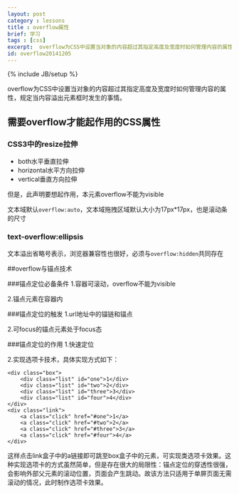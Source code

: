 ```yaml
---
layout: post
category : lessons
title : overflow属性
brief: 学习
tags : [css]
excerpt:  overflow为CSS中设置当对象的内容超过其指定高度及宽度时如何管理内容的属性，规定当内容溢出元素框时发生的事情。
id: overflow20141205
---
```

{% include JB/setup %}

overflow为CSS中设置当对象的内容超过其指定高度及宽度时如何管理内容的属性，规定当内容溢出元素框时发生的事情。

## 需要overflow才能起作用的CSS属性

### CSS3中的resize拉伸
* both水平垂直拉伸
* horizontal水平方向拉伸
* vertical垂直方向拉伸

但是，此声明要想起作用，本元素overflow不能为visible

文本域默认`overflow:auto`，文本域拖拽区域默认大小为17px*17px，也是滚动条的尺寸

### text-overflow:ellipsis  
文本溢出省略号表示，浏览器兼容性也很好，必须与`overflow:hidden`共同存在


##overflow与锚点技术

###锚点定位必备条件
1.容器可滚动，overflow不能为visible

2.锚点元素在容器内

###锚点定位的触发
1.url地址中的锚链和锚点

2.可focus的锚点元素处于focus态

###锚点定位的作用
1.快速定位

2.实现选项卡技术，具体实现方式如下：

	<div class="box">
		<div class="list" id="one">1</div>
		<div class="list" id="two">2</div>
		<div class="list" id="three">3</div>
		<div class="list" id="four">4</div>
	</div>
	<div class="link">
		<a class="click" href="#one">1</a>
		<a class="click" href="#two">2</a>
		<a class="click" href="#three">3</a>
		<a class="click" href="#four">4</a>
	</div>

这样点击link盒子中的a链接即可跳至box盒子中的元素，可实现类选项卡效果。这种实现选项卡的方式虽然简单，但是存在很大的局限性：锚点定位的穿透性很强，会影响外部父元素的滚动位置，页面会产生跳动。故该方法只适用于单屏页面无需滚动的情况，此时制作选项卡效果。

